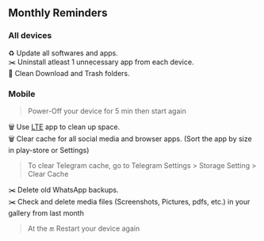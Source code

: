 ## Monthly Reminders

### All devices

:recycle: Update all softwares and apps.  
:scissors: Uninstall atleast 1 unnecessary app from each device.  
:eyes: Clean Download and Trash folders.

### Mobile

> Power-Off your device for 5 min then start again

:wastebasket: Use [LTE] app to clean up space.  
:wastebasket: Clear cache for all social media and browser apps. (Sort the app by size in play-store or Settings)

> To clear Telegram cache, go to Telegram Settings > Storage Setting > Clear Cache

:scissors: Delete old WhatsApp backups.  
:scissors: Check and delete media files (Screenshots, Pictures, pdfs, etc.) in your gallery from last month

> At the :end: Restart your device again

[lte]: https://f-droid.org/en/packages/theredspy15.ltecleanerfoss
